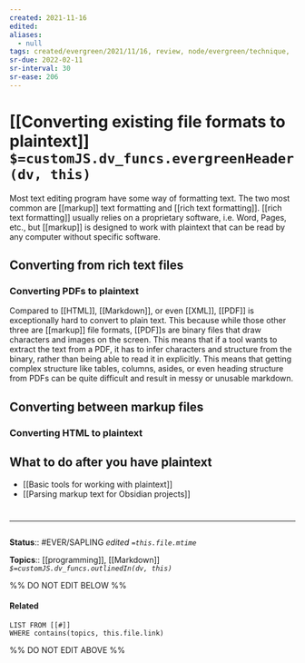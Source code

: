 ```yaml
---
created: 2021-11-16
edited: 
aliases:
  - null
tags: created/evergreen/2021/11/16, review, node/evergreen/technique,
sr-due: 2022-02-11
sr-interval: 30
sr-ease: 206
---
```


# [[Converting existing file formats to plaintext]] `$=customJS.dv_funcs.evergreenHeader(dv, this)`

Most text editing program have some way of formatting text. The two most common are [[markup]] text formatting and [[rich text formatting]]. [[rich text formatting]] usually relies on a proprietary software, i.e. Word, Pages, etc., but [[markup]] is designed to work with plaintext that can be read by any computer without specific software.

## Converting from rich text files

### Converting PDFs to plaintext

Compared to [[HTML]], [[Markdown]], or even [[XML]], [[PDF]] is exceptionally hard to convert to plain text. This because while those other three are [[markup]] file formats, [[PDF]]s are binary files that draw characters and images on the screen. This means that if a tool wants to extract the text from a PDF, it has to infer characters and structure from the binary, rather than being able to read it in explicitly. This means that getting complex structure like tables, columns, asides, or even heading structure from PDFs can be quite difficult and result in messy or unusable markdown.

## Converting between markup files

### Converting HTML to plaintext

## What to do after you have plaintext

- [[Basic tools for working with plaintext]]
- [[Parsing markup text for Obsidian projects]]

# <hr class="footnote"/>

**Status**:: #EVER/SAPLING
*edited `=this.file.mtime`*

**Topics**:: [[programming]], [[Markdown]]
*`$=customJS.dv_funcs.outlinedIn(dv, this)`*

%% DO NOT EDIT BELOW %%
#### Related 
```dataview
LIST FROM [[#]]
WHERE contains(topics, this.file.link)
```
%% DO NOT EDIT ABOVE %%
